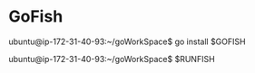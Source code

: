 # GoFish
ubuntu@ip-172-31-40-93:~/goWorkSpace$ go install $GOFISH

ubuntu@ip-172-31-40-93:~/goWorkSpace$ $RUNFISH
